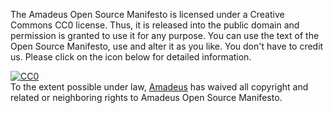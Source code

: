 The Amadeus Open Source Manifesto is licensed under a Creative Commons CC0 license. Thus, it is released into the public domain and permission is granted to use it for any purpose. You can use the text of the Open Source Manifesto, use and alter it as you like. You don't have to credit us. Please click on the icon below for detailed information.

<p xmlns:dct="http://purl.org/dc/terms/">
  <a rel="license"
     href="http://creativecommons.org/publicdomain/zero/1.0/">
    <img src="http://i.creativecommons.org/p/zero/1.0/88x31.png" style="border-style: none;" alt="CC0" />
  </a>
  <br />
  To the extent possible under law,
  <a rel="dct:publisher"
     href="https://github.com/AmadeusITGroup/opensource-manifesto">
    <span property="dct:title">Amadeus</span></a>
  has waived all copyright and related or neighboring rights to
  <span property="dct:title">Amadeus Open Source Manifesto</span>.
</p>
